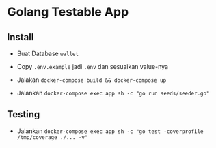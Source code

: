 # Golang Testable App

## Install

- Buat Database `wallet`

- Copy `.env.example` jadi `.env` dan sesuaikan value-nya

- Jalakan `docker-compose build && docker-compose up`

- Jalankan `docker-compose exec app sh -c "go run seeds/seeder.go"`

## Testing

- Jalankan `docker-compose exec app sh -c "go test -coverprofile /tmp/coverage ./... -v"`
